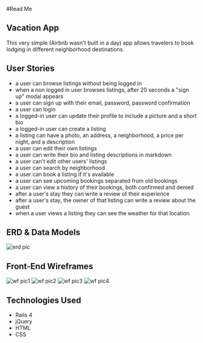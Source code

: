 #Read Me

## Vacation App
This very simple (Airbnb wasn't built in a day) app allows travelers to book lodging in different neighborhood destinations.

## User Stories
- a user can browse listings without being logged in
- when a non logged in user browses listings, after 20 seconds a "sign up" modal appears
- a user can sign up with their email, password, password confirmation
- a user can login
- a logged-in user can update their profile to include a picture and a short bio
- a logged-in user can create a listing
- a listing can have a photo, an address, a neighborhood, a price per night, and a description
- a user can edit their own listings
- a user can write their bio and listing descriptions in markdown
- a user can't edit other users' listings
- a user can search by neighborhood
- a user can book a listing if it's available
- a user can see upcoming bookings separated from old bookings
- a user can view a history of their bookings, both confirmed and denied
- after a user's stay they can write a review of their experience
- after a user's stay, the owner of that listing can write a review about the guest
- when a user views a listing they can see the weather for that location

## ERD & Data Models
![erd pic](http://i.imgur.com/UuZHpoN.jpg?1)

## Front-End Wireframes
![wf pic1](http://i.imgur.com/vpBJgHs.jpg)
![wf pic2](http://i.imgur.com/uxBX94q.jpg)
![wf pic3](http://i.imgur.com/ZgyNGlE.jpg)
![wf pic4](http://i.imgur.com/34CizAQ.jpg)

## Technologies Used
- Rails 4
- jQuery
- HTML
- CSS